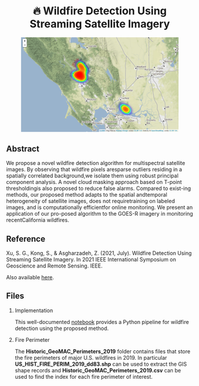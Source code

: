 <div
  align="center"
>

# :fire: Wildfire Detection Using Streaming Satellite Imagery

<figure class="image">
<img src="./figures/kincade_map_screenshot.png" alt="drawing" style="width:600px;"/>
</figure>

</div>

## Abstract

We propose a novel wildfire detection algorithm for multispectral satellite images. 
By observing that wildfire pixels aresparse outliers residing in a spatially correlated 
background,we isolate them using robust principal component analysis. A novel cloud 
masking approach based on T-point thresholdingis also proposed to reduce false alarms. 
Compared to exist-ing methods, our proposed method adapts to the spatial andtemporal 
heterogeneity of satellite images,  does not requiretraining on labeled images, 
and is computationally efficientfor online monitoring.  We present an application 
of our pro-posed algorithm to the GOES-R imagery in monitoring recentCalifornia wildfires.


## Reference

Xu, S. G., Kong, S., & Asgharzadeh, Z. (2021, July). Wildfire Detection Using Streaming Satellite Imagery. 
In 2021 IEEE International Symposium on Geoscience and Remote Sensing. IEEE.

Also available [here](https://stevengxu.github.io/projects/Wildfire_IGARSS.pdf).


## Files

1. Implementation

   This well-documented [notebook](https://nbviewer.jupyter.org/github/stevengxu/Wildfire-Detection-Using-RPCA/blob/main/notebook/Unsupervised_Wildfire_Detection_Using_GOES-16_Imagery.ipynb) provides a Python 
   pipeline for wildfire detection using the proposed method.

2. Fire Perimeter

   The **Historic_GeoMAC_Perimeters_2019** folder contains files that store the fire perimeters of major U.S. wildfires in 2019.
   In particular **US_HIST_FIRE_PERIM_2019_dd83.shp** can be used to extract the GIS shape records and **Historic_GeoMAC_Perimeters_2019.csv**
   can be used to find the index for each fire perimeter of interest.
